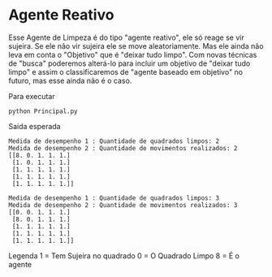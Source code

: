 # Agente Reativo


Esse Agente de Limpeza é do tipo "agente reativo", ele só reage se vir sujeira. Se ele não vir sujeira ele se move aleatoriamente. Mas ele ainda não leva em conta o "Objetivo" que é "deixar tudo limpo". Com novas técnicas de "busca" poderemos alterá-lo para incluir um objetivo de "deixar tudo limpo" e assim o classificaremos de "agente baseado em objetivo" no futuro, mas esse ainda não é o caso.

Para executar

```
python Principal.py
```

Saída esperada

```
Medida de desempenho 1 : Quantidade de quadrados limpos: 2
Medida de desempenho 2 : Quantidade de movimentos realizados: 2
[[8. 0. 1. 1. 1.]
 [1. 0. 1. 1. 1.]
 [1. 1. 1. 1. 1.]
 [1. 1. 1. 1. 1.]
 [1. 1. 1. 1. 1.]]
 
Medida de desempenho 1 : Quantidade de quadrados limpos: 3
Medida de desempenho 2 : Quantidade de movimentos realizados: 3
[[0. 0. 1. 1. 1.]
 [8. 0. 1. 1. 1.]
 [1. 1. 1. 1. 1.]
 [1. 1. 1. 1. 1.]
 [1. 1. 1. 1. 1.]]
```
Legenda
1 = Tem Sujeira no quadrado
0 = O Quadrado Limpo
8 = É o agente
